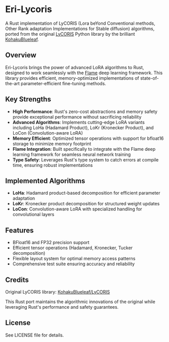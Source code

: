 # Eri-Lycoris

A Rust implementation of LyCORIS (Lora beYond Conventional methods, Other Rank adaptation Implementations for Stable diffusion) algorithms, ported from the original [LyCORIS](https://github.com/KohakuBlueleaf/LyCORIS) Python library by the brilliant [KohakuBlueleaf](https://github.com/KohakuBlueleaf).

## Overview

Eri-Lycoris brings the power of advanced LoRA algorithms to Rust, designed to work seamlessly with the [Flame](https://github.com/tracel-ai/burn) deep learning framework. This library provides efficient, memory-optimized implementations of state-of-the-art parameter-efficient fine-tuning methods.

## Key Strengths

- **High Performance**: Rust's zero-cost abstractions and memory safety provide exceptional performance without sacrificing reliability
- **Advanced Algorithms**: Implements cutting-edge LoRA variants including LoHa (Hadamard Product), LoKr (Kronecker Product), and LoCon (Convolution-aware LoRA)
- **Memory Efficient**: Optimized tensor operations with support for bfloat16 storage to minimize memory footprint
- **Flame Integration**: Built specifically to integrate with the Flame deep learning framework for seamless neural network training
- **Type Safety**: Leverages Rust's type system to catch errors at compile time, ensuring robust implementations

## Implemented Algorithms

- **LoHa**: Hadamard product-based decomposition for efficient parameter adaptation
- **LoKr**: Kronecker product decomposition for structured weight updates
- **LoCon**: Convolution-aware LoRA with specialized handling for convolutional layers

## Features

- BFloat16 and FP32 precision support
- Efficient tensor operations (Hadamard, Kronecker, Tucker decomposition)
- Flexible layout system for optimal memory access patterns
- Comprehensive test suite ensuring accuracy and reliability

## Credits

Original LyCORIS library: [KohakuBlueleaf/LyCORIS](https://github.com/KohakuBlueleaf/LyCORIS)

This Rust port maintains the algorithmic innovations of the original while leveraging Rust's performance and safety guarantees.

## License

See LICENSE file for details.
